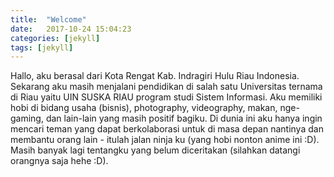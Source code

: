 ```yaml
---
title:  "Welcome"
date:   2017-10-24 15:04:23
categories: [jekyll]
tags: [jekyll]
---
```

Hallo, aku berasal dari Kota Rengat Kab. Indragiri Hulu Riau Indonesia. Sekarang aku masih menjalani pendidikan di salah satu Universitas ternama di Riau yaitu UIN SUSKA RIAU program studi Sistem Informasi. Aku memiliki hobi di bidang usaha (bisnis), photography, videography, makan, nge-gaming, dan lain-lain yang masih positif bagiku. Di dunia ini aku hanya ingin mencari teman yang dapat berkolaborasi untuk di masa depan nantinya dan membantu orang lain - itulah jalan ninja ku (yang hobi nonton anime ini :D). Masih banyak lagi tentangku yang belum diceritakan (silahkan datangi orangnya saja hehe :D).
